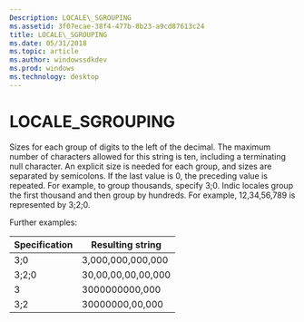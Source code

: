 ```yaml
---
Description: LOCALE\_SGROUPING
ms.assetid: 3f07ecae-38f4-477b-8b23-a9cd87613c24
title: LOCALE\_SGROUPING
ms.date: 05/31/2018
ms.topic: article
ms.author: windowssdkdev
ms.prod: windows
ms.technology: desktop
---
```


# LOCALE\_SGROUPING

Sizes for each group of digits to the left of the decimal. The maximum number of characters allowed for this string is ten, including a terminating null character. An explicit size is needed for each group, and sizes are separated by semicolons. If the last value is 0, the preceding value is repeated. For example, to group thousands, specify 3;0. Indic locales group the first thousand and then group by hundreds. For example, 12,34,56,789 is represented by 3;2;0.

Further examples:



| Specification | Resulting string   |
|---------------|--------------------|
| 3;0           | 3,000,000,000,000  |
| 3;2;0         | 30,00,00,00,00,000 |
| 3             | 3000000000,000     |
| 3;2           | 30000000,00,000    |



 

 

 




